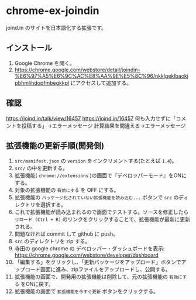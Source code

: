 chrome-ex-joindin
==================

joind.in のサイトを日本語化する拡張です。


インストール
------------

1. Google Chrome を開く。
2. https://chrome.google.com/webstore/detail/joindin-%E6%97%A5%E6%9C%AC%E8%AA%9E%E5%8C%96/nkklgeklbaokjpbhmlihdopfmbegkkpl にアクセスして追加する。


確認
------------
https://joind.in/talk/view/16457
https://joind.in/16457
何も入力せずに「コメントを投稿する」→エラーメッセージ
計算結果を間違える→エラーメッセージ


拡張機能の更新手順(開発側)
--------------------------

1. `src/manifest.json` の `version` をインクリメントする(たとえば `1.4`)。
2. `src/` の中を更新する。
3. 拡張機能( `chrome://extensions` )の画面で『デベロッパーモード』をONにする。
4. 対象の拡張機能の `有効にする` を OFF にする。
5. 拡張機能の `パッケージ化されていない拡張機能を読み込む...` ボタンで `src` のディレクトリを選択する。
6. これで拡張機能が読み込まれるので画面でテストする。ソースを修正したら `リロード (Ctrl + R)` のリンクをクリックすることで、拡張機能が最新に更新される。
7. 問題なければ commit して github に push。
8. `src` のディレクトリを zip する。
9. 寺田の google chrome の デベロッパー・ダッシュボードを表示: https://chrome.google.com/webstore/developer/dashboard
10. 「編集する」をクリックし、「更新パッケージをアップロード」ボタンでアップロード画面に進み、zipファイルをアップロードし、公開する。
11. 拡張機能の画面で、開発用の拡張機能は削除して、元の拡張機能の `有効にする` をONに戻す。
12. 拡張機能の画面で `拡張機能を今すぐ更新` ボタンをクリックする。
